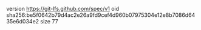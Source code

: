 version https://git-lfs.github.com/spec/v1
oid sha256:be5f0642b79d4ac2e26a9fd9cef4d960b07975304e12e8b7086d6435e6d034e2
size 77
